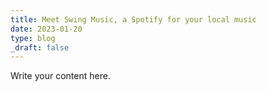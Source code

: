 ```yaml
---
title: Meet Swing Music, a Spotify for your local music
date: 2023-01-20
type: blog
_draft: false
---
```


Write your content here.
